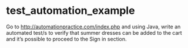 # test_automation_example
Go to http://automationpractice.com/index.php and using Java, write an automated test/s to verify that summer dresses can be added to the cart and it’s possible to proceed to the Sign in section. 
